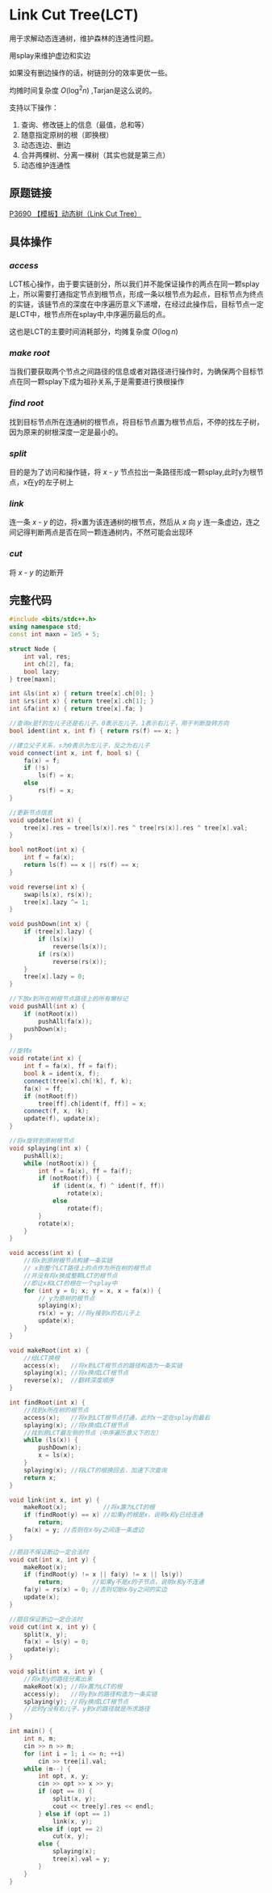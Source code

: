# Link Cut Tree(LCT)

用于求解动态连通树，维护森林的连通性问题。

用splay来维护虚边和实边

如果没有删边操作的话，树链剖分的效率更优一些。

均摊时间复杂度 $O({\log }^2n)$ ,Tarjan是这么说的。

支持以下操作：

1. 查询、修改链上的信息（最值，总和等）
2. 随意指定原树的根（即换根）
3. 动态连边、删边
4. 合并两棵树、分离一棵树（其实也就是第三点）
5. 动态维护连通性

## 原题链接

[P3690 【模板】动态树（Link Cut Tree）](https://www.luogu.com.cn/problem/P3690)

## 具体操作

### $access$

LCT核心操作，由于要实链剖分，所以我们并不能保证操作的两点在同一颗splay上，所以需要打通指定节点到根节点，形成一条以根节点为起点，目标节点为终点的实链，该链节点的深度在中序遍历意义下递增，在经过此操作后，目标节点一定是LCT中，根节点所在splay中,中序遍历最后的点。

这也是LCT的主要时间消耗部分，均摊复杂度 $O(\log n)$ 

### $make\ root$

当我们要获取两个节点之间路径的信息或者对路径进行操作时，为确保两个目标节点在同一颗splay下成为祖孙关系,于是需要进行换根操作

### $find\ root$

找到目标节点所在连通树的根节点，将目标节点置为根节点后，不停的找左子树，因为原来的树根深度一定是最小的。

### $split$

目的是为了访问和操作链，将 $x$  -  $y$ 节点拉出一条路径形成一颗splay,此时y为根节点，x在y的左子树上

### $link$

连一条 $x$  -  $y$ 的边，将x置为该连通树的根节点，然后从 $x$ 向 $y$ 连一条虚边，连之间记得判断两点是否在同一颗连通树内，不然可能会出现环

### $cut$

将 $x$  -  $y$ 的边断开

## 完整代码

```c++
#include <bits/stdc++.h>
using namespace std;
const int maxn = 1e5 + 5;

struct Node {
    int val, res;
    int ch[2], fa;
    bool lazy;
} tree[maxn];

int &ls(int x) { return tree[x].ch[0]; }
int &rs(int x) { return tree[x].ch[1]; }
int &fa(int x) { return tree[x].fa; }

//查询x是f的左儿子还是右儿子，0表示左儿子，1表示右儿子，用于判断旋转方向
bool ident(int x, int f) { return rs(f) == x; }

//建立父子关系，s为0表示为左儿子，反之为右儿子
void connect(int x, int f, bool s) {
    fa(x) = f;
    if (!s)
        ls(f) = x;
    else
        rs(f) = x;
}

//更新节点信息
void update(int x) {
    tree[x].res = tree[ls(x)].res ^ tree[rs(x)].res ^ tree[x].val;
}

bool notRoot(int x) {
    int f = fa(x);
    return ls(f) == x || rs(f) == x;
}

void reverse(int x) {
    swap(ls(x), rs(x));
    tree[x].lazy ^= 1;
}

void pushDown(int x) {
    if (tree[x].lazy) {
        if (ls(x))
            reverse(ls(x));
        if (rs(x))
            reverse(rs(x));
    }
    tree[x].lazy = 0;
}

//下放x到所在树根节点路径上的所有懒标记
void pushAll(int x) {
    if (notRoot(x))
        pushAll(fa(x));
    pushDown(x);
}

//旋转x
void rotate(int x) {
    int f = fa(x), ff = fa(f);
    bool k = ident(x, f);
    connect(tree[x].ch[!k], f, k);
    fa(x) = ff;
    if (notRoot(f))
        tree[ff].ch[ident(f, ff)] = x;
    connect(f, x, !k);
    update(f), update(x);
}

//将x旋转到原树根节点
void splaying(int x) {
    pushAll(x);
    while (notRoot(x)) {
        int f = fa(x), ff = fa(f);
        if (notRoot(f)) {
            if (ident(x, f) ^ ident(f, ff))
                rotate(x);
            else
                rotate(f);
        }
        rotate(x);
    }
}

void access(int x) {
    //将x到原树根节点构建一条实链
    // x到整个LCT路径上的点作为所在树的根节点
    //并没有将x换成整颗LCT的根节点
    //即让x和LCT的根在一个splay中
    for (int y = 0; x; y = x, x = fa(x)) {
        // y为原树的根节点
        splaying(x);
        rs(x) = y; //将y接到x的右儿子上
        update(x);
    }
}

void makeRoot(int x) {
    //给LCT换根
    access(x);   //将x到LCT根节点的路径构造为一条实链
    splaying(x); //将x换成LCT根节点
    reverse(x);  //翻转深度顺序
}

int findRoot(int x) {
    //找到x所在树的根节点
    access(x);   //将x到LCT根节点打通，此时x一定在splay的最右
    splaying(x); //将x换成LCT根节点
    //找到原LCT最左侧的节点（中序遍历意义下的左）
    while (ls(x)) {
        pushDown(x);
        x = ls(x);
    }
    splaying(x); //将LCT的根换回去，加速下次查询
    return x;
}

void link(int x, int y) {
    makeRoot(x);          //将x置为LCT的根
    if (findRoot(y) == x) //如果y的根是x，说明x和y已经连通
        return;
    fa(x) = y; //否则在x与y之间连一条虚边
}

//题目不保证断边一定合法时
void cut(int x, int y) {
    makeRoot(x);
    if (findRoot(y) != x || fa(y) != x || ls(y))
        return;        //如果y不是x的子节点，说明x和y不连通
    fa(y) = rs(x) = 0; //否则切断x与y之间的实边
    update(x);
}

//题目保证断边一定合法时
void cut(int x, int y) {
    split(x, y);
    fa(x) = ls(y) = 0;
    update(y);
}

void split(int x, int y) {
    //将x到y的路径分离出来
    makeRoot(x); //将x置为LCT的根
    access(y);   //将y到x的路径构造为一条实链
    splaying(y); //将y换成LCT根节点
    //此时y没有右儿子，y到x的路径就是所求路径
}

int main() {
    int n, m;
    cin >> n >> m;
    for (int i = 1; i <= n; ++i)
        cin >> tree[i].val;
    while (m--) {
        int opt, x, y;
        cin >> opt >> x >> y;
        if (opt == 0) {
            split(x, y);
            cout << tree[y].res << endl;
        } else if (opt == 1)
            link(x, y);
        else if (opt == 2)
            cut(x, y);
        else {
            splaying(x);
            tree[x].val = y;
        }
    }
}

```

